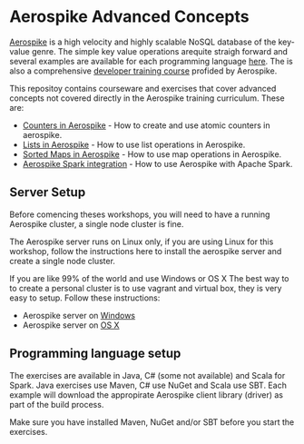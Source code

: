 # Aerospike Advanced Concepts
[Aerospike](www.aerospike.com) is a high velocity and highly scalable NoSQL database of the key-value genre. The simple key value operations arequite straigh forward and several examples are available for each programming language [here](http://www.aerospike.com/docs/client). The is also a comprehensive [developer training course](http://www.aerospike.com/training/development/aerospike-for-developers.html) profided by Aerospike.

This repositoy contains courseware and exercises that cover advanced concepts not covered directly in the Aerospike training curriculum. These are:
- [Counters in Aerospike](counters/README.md) - How to create and use atomic counters in aerospike.
- [Lists in Aerospike](lists/README.md) - How to use list operations in Aerospike.
- [Sorted Maps in Aerospike](maps/README.md) - How to use map operations in Aerospike.
- [Aerospike Spark integration](spark/READ.md) - How to use Aerospike with Apache Spark.
 
## Server Setup
Before comencing theses workshops, you will need to have a running Aerospike cluster, a single node cluster is fine. 

The Aerospike server runs on Linux only, if you are using Linux for this workshop, follow the instructions here to install the aerospike server and create a single node cluster. 

If you are like 99% of the world and use Windows or OS X The best way to to create a personal cluster is to use vagrant and virtual box, they is very easy to setup. Follow these instructions:
- Aerospike server on [Windows](http://www.aerospike.com/docs/operations/install/vagrant/win)
- Aerospike server on [OS X](http://www.aerospike.com/docs/operations/install/vagrant/mac)
 
## Programming language setup
The exercises are available in Java, C# (some not available) and Scala for Spark. Java exercises use Maven, C# use NuGet and Scala use SBT. Each example will download the appropirate Aerospike client library (driver) as part of the build process. 

Make sure you have installed Maven, NuGet and/or SBT before you start the exercises.

